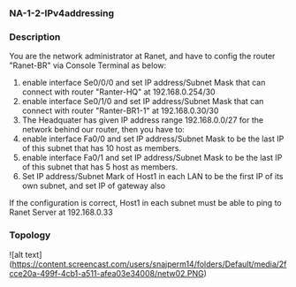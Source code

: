 ### NA-1-2-IPv4addressing ###

### Description ###

You are the network administrator at Ranet, and 
have to config the router "Ranet-BR" via Console
Terminal as below:

1. enable interface Se0/0/0 and set IP address/Subnet Mask that can connect with router "Ranter-HQ" at 192.168.0.254/30
2. enable interface Se0/1/0 and set IP address/Subnet Mask that can connect with router "Ranter-BR1-1" at 192.168.0.30/30
3. The Headquater has given IP address range 192.168.0.0/27 for the network behind our router, then you have to:
4. enable interface Fa0/0 and set IP address/Subnet Mask to be the last IP of this subnet that has 10 host as members.
5. enable interface Fa0/1 and set IP address/Subnet Mask to be the last IP of this subnet that has 5 host as members.
6. Set IP address/Subnet Mark of Host1 in each LAN to be the first IP of its own subnet, and set IP of gateway also

If the configuration is correct, Host1 in each subnet must be able to ping to Ranet Server at 192.168.0.33

### Topology ###

![alt text] (https://content.screencast.com/users/snajperm14/folders/Default/media/2fcce20a-499f-4cb1-a511-afea03e34008/netw02.PNG)
